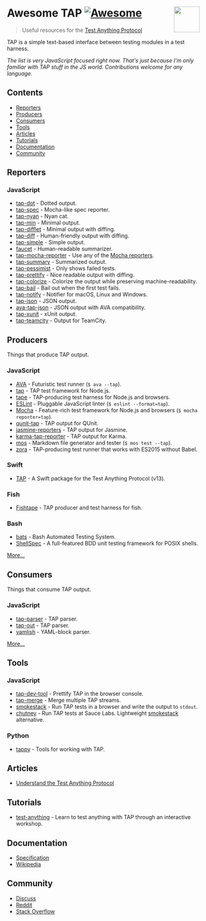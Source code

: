 # Awesome TAP [![Awesome](https://awesome.re/badge.svg)](https://awesome.re) [<img src="https://testanything.org/images/tap.png" width="67" align="right">](https://testanything.org)

> Useful resources for the [Test Anything Protocol](https://testanything.org)

TAP is a simple text-based interface between testing modules in a test harness.

_The list is very JavaScript focused right now. That's just because I'm only familiar with TAP stuff in the JS world. Contributions welcome for any language._

## Contents

- [Reporters](#reporters)
- [Producers](#producers)
- [Consumers](#consumers)
- [Tools](#tools)
- [Articles](#articles)
- [Tutorials](#tutorials)
- [Documentation](#documentation)
- [Community](#community)

## Reporters

### JavaScript

- [tap-dot](https://github.com/scottcorgan/tap-dot) - Dotted output.
- [tap-spec](https://github.com/scottcorgan/tap-spec) - Mocha-like spec reporter.
- [tap-nyan](https://github.com/calvinmetcalf/tap-nyan) - Nyan cat.
- [tap-min](https://github.com/derhuerst/tap-min) - Minimal output.
- [tap-difflet](https://github.com/namuol/tap-difflet) - Minimal output with diffing.
- [tap-diff](https://github.com/axross/tap-diff) - Human-friendly output with diffing.
- [tap-simple](https://github.com/joeybaker/tap-simple) - Simple output.
- [faucet](https://github.com/substack/faucet) - Human-readable summarizer.
- [tap-mocha-reporter](https://github.com/isaacs/tap-mocha-reporter) - Use any of the [Mocha reporters](https://github.com/isaacs/tap-mocha-reporter/tree/master/lib/reporters).
- [tap-summary](https://github.com/zoubin/tap-summary) - Summarized output.
- [tap-pessimist](https://github.com/clux/tap-pessimist) - Only shows failed tests.
- [tap-prettify](https://github.com/toolness/tap-prettify) - Nice readable output with diffing.
- [tap-colorize](https://github.com/substack/tap-colorize) - Colorize the output while preserving machine-readability.
- [tap-bail](https://github.com/juliangruber/tap-bail) - Bail out when the first test fails.
- [tap-notify](https://github.com/axross/tap-notify) - Notifier for macOS, Linux and Windows.
- [tap-json](https://github.com/gummesson/tap-json) - JSON output.
- [ava-tap-json](https://github.com/yovasx2/ava-tap-json) - JSON output with AVA compatibility.
- [tap-xunit](https://github.com/aghassemi/tap-xunit) - xUnit output.
- [tap-teamcity](https://github.com/smockle/tap-teamcity) - Output for TeamCity.

## Producers

Things that produce TAP output.

### JavaScript

- [AVA](https://github.com/sindresorhus/ava) - Futuristic test runner (`$ ava --tap`).
- [tap](https://github.com/isaacs/node-tap) - TAP test framework for Node.js.
- [tape](https://github.com/substack/tape) - TAP-producing test harness for Node.js and browsers.
- [ESLint](https://eslint.org/docs/user-guide/formatters/#tap) - Pluggable JavaScript linter (`$ eslint --format=tap`).
- [Mocha](https://mochajs.org) - Feature-rich test framework for Node.js and browsers (`$ mocha reporter=tap`).
- [qunit-tap](https://github.com/twada/qunit-tap) - TAP output for QUnit.
- [jasmine-reporters](https://github.com/larrymyers/jasmine-reporters) - TAP output for Jasmine.
- [karma-tap-reporter](https://github.com/fumiakiy/karma-tap-reporter) - TAP output for Karma.
- [mos](https://github.com/zkochan/mos) - Markdown file generator and tester (`$ mos test --tap`).
- [zora](https://github.com/lorenzofox3/zora) - TAP-producing test runner that works with ES2015 without Babel.

### Swift

- [TAP](https://github.com/swiftdocorg/tap) - A Swift package for the Test Anything Protocol (v13).

### Fish

- [Fishtape](https://github.com/fisherman/fishtape) - TAP producer and test harness for fish.

### Bash

- [bats](https://github.com/sstephenson/bats) - Bash Automated Testing System.
- [ShellSpec](https://github.com/shellspec/shellspec) - A full-featured BDD unit testing framework for POSIX shells.

[More…](https://testanything.org/producers.html)

## Consumers

Things that consume TAP output.

### JavaScript

- [tap-parser](https://github.com/substack/tap-parser) - TAP parser.
- [tap-out](https://github.com/scottcorgan/tap-out) - TAP parser.
- [yamlish](https://github.com/isaacs/yamlish) - YAML-block parser.

[More…](https://testanything.org/consumers.html)

## Tools

### JavaScript

- [tap-dev-tool](https://github.com/Jam3/tap-dev-tool) - Prettify TAP in the browser console.
- [tap-merge](https://github.com/anko/tap-merge) - Merge multiple TAP streams.
- [smokestack](https://github.com/hughsk/smokestack) - Run TAP tests in a browser and write the output to `stdout`.
- [chutney](https://github.com/derhuerst/chutney) - Run TAP tests at Sauce Labs. Lightweight [smokestack](https://github.com/hughsk/smokestack) alternative.

### Python

- [tappy](https://github.com/mblayman/tappy) - Tools for working with TAP.

## Articles

- [Understand the Test Anything Protocol](https://www.effectiveperlprogramming.com/2011/05/understand-the-test-anything-protocol/)

## Tutorials

- [test-anything](https://github.com/finnp/test-anything) - Learn to test anything with TAP through an interactive workshop.

## Documentation

- [Specification](https://testanything.org/tap-version-13-specification.html)
- [Wikipedia](https://en.wikipedia.org/wiki/Test_Anything_Protocol)

## Community

- [Discuss](https://github.com/TestAnything/Specification/issues)
- [Reddit](https://www.reddit.com/r/testanythingprotocol)
- [Stack Overflow](https://stackoverflow.com/questions/tagged/tap)
